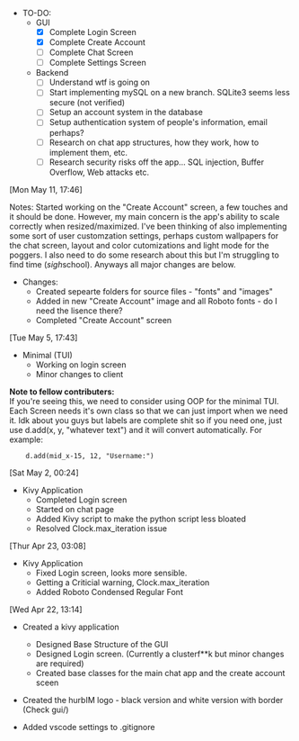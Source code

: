 + TO-DO:
    + GUI
        + [X] Complete Login Screen
        + [X] Complete Create Account
        + [ ] Complete Chat Screen
        + [ ] Complete Settings Screen 

    + Backend
        + [ ] Understand wtf is going on
        + [ ] Start implementing mySQL on a new branch. SQLite3 seems less secure (not verified)
        + [ ] Setup an account system in the database
        + [ ] Setup authentication system of people's information, email perhaps?
        + [ ] Research on chat app structures, how they work, how to implement them, etc.
        + [ ] Research security risks off the app... SQL injection, Buffer Overflow, Web attacks etc.

[Mon May 11, 17:46]

Notes: Started working on the "Create Account" screen, a few touches and it should be done. However, my main concern is the app's ability to scale correctly when resized/maximized. I've been thinking of also implementing some sort of user customzation settings, perhaps custom wallpapers for the chat screen, layout and color cutomizations and light mode for the poggers. I also need to do some research about this but I'm struggling to find time (*sigh*school). Anyways all major changes are below.

* Changes:
    * Created sepearte folders for source files - "fonts" and "images"
    * Added in new "Create Account" image and all Roboto fonts - do I need the lisence there?
    * Completed "Create Account" screen

[Tue May 5, 17:43]
- Minimal (TUI)
    - Working on login screen
    - Minor changes to client

**Note to fellow contributers:** <br>
        If you're seeing this, we need to consider using OOP for the minimal TUI. 
        Each Screen needs it's own class so that we can just import when we need it.
        Idk about you guys but labels are complete shit so if you need one, 
        just use d.add(x, y, "whatever text") and it will convert automatically. For example:

        d.add(mid_x-15, 12, "Username:")

[Sat May 2, 00:24]
- Kivy Application
    - Completed Login screen
    - Started on chat page
    - Added Kivy script to make the python script less bloated
    - Resolved Clock.max_iteration issue

[Thur Apr 23, 03:08]

- Kivy Application
    - Fixed Login screen, looks more sensible.
    - Getting a Criticial warning, Clock.max_iteration
    - Added Roboto Condensed Regular Font

[Wed Apr 22, 13:14]

- Created a kivy application
    - Designed Base Structure of the GUI
    - Designed Login screen. (Currently a clusterf**k but minor changes are required)
    - Created base classes for the main chat app and the create account sceen

- Created the hurbIM logo - black version and white version with border (Check gui/)

- Added vscode settings to .gitignore
